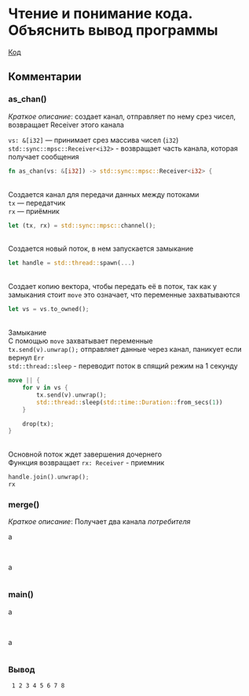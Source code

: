 # Чтение и понимание кода. Объяснить вывод программы

[Код](./src/main.rs)

## Комментарии


### as_chan()
*Краткое описание*: создает канал, отправляет по нему срез чисел, возвращает Receiver этого канала

`vs: &[i32]` — принимает срез массива чисел (`i32`)\
`std::sync::mpsc::Receiver<i32>` - возвращает часть канала, которая получает сообщения
```rust
fn as_chan(vs: &[i32]) -> std::sync::mpsc::Receiver<i32> {
```
\
Создается канал для передачи данных между потоками\
`tx` — передатчик\
`rx` — приёмник
```rust
let (tx, rx) = std::sync::mpsc::channel();
```
\
Создается новый поток, в нем запускается замыкание
```rust
let handle = std::thread::spawn(...)
```
\
Создает копию вектора, чтобы передать её в поток, так как у замыкания стоит `move` это означает, что переменные захватываются 
```rust
let vs = vs.to_owned();
```
\
Замыкание\
С помощью `move` захватывает переменные\
`tx.send(v).unwrap();` отправляет данные через канал, паникует если вернул `Err`\
`std::thread::sleep` - переводит поток в спящий режим на 1 секунду
```rust
move || {
    for v in vs {
        tx.send(v).unwrap();
        std::thread::sleep(std::time::Duration::from_secs(1))
    }

    drop(tx);
}
```
\
Основной поток ждет завершения дочернего\
Функция возвращает `rx: Receiver` - приемник
```rust
handle.join().unwrap();
rx
```

### merge()
*Краткое описание*: Получает два канала *потребителя*

a
```rust

```
\
a
```rust

```

### main()

a
```rust

```
\
a
```rust

```

### Вывод

`
1
2
3
4
5
6
7
8`
